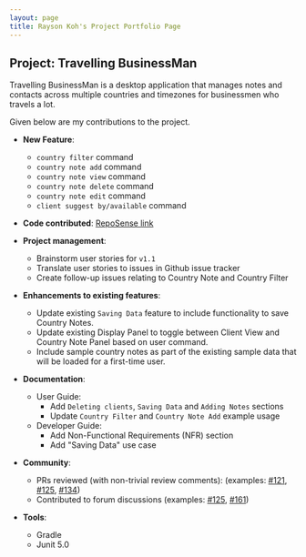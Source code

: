 ```yaml
---
layout: page
title: Rayson Koh's Project Portfolio Page
---
```


## Project: Travelling BusinessMan

Travelling BusinessMan is a desktop application that manages notes and contacts across multiple
countries and timezones for businessmen who travels a lot.

Given below are my contributions to the project.

* **New Feature**:
  * `country filter` command
  * `country note add` command
  * `country note view` command
  * `country note delete` command
  * `country note edit` command
  * `client suggest by/available` command

* **Code contributed**: [RepoSense link](https://nus-cs2103-ay2021s1.github.io/tp-dashboard/#breakdown=true&search=raysonkoh)

* **Project management**:
  * Brainstorm user stories for `v1.1`
  * Translate user stories to issues in Github issue tracker
  * Create follow-up issues relating to Country Note and Country Filter

* **Enhancements to existing features**:
  * Update existing `Saving Data` feature to include functionality to save Country Notes.
  * Update existing Display Panel to toggle between Client View and Country Note Panel based on user command.
  * Include sample country notes as part of the existing sample data that will be loaded for a first-time user. 

* **Documentation**:
  * User Guide:
    * Add `Deleting clients`, `Saving Data` and `Adding Notes` sections
    * Update `Country Filter` and `Country Note Add` example usage
  * Developer Guide:
    * Add Non-Functional Requirements (NFR) section
    * Add "Saving Data" use case
* **Community**:
  * PRs reviewed (with non-trivial review comments): (examples: [\#121](https://github.com/AY2021S1-CS2103T-F11-4/tp/pull/121), [\#125](https://github.com/AY2021S1-CS2103T-F11-4/tp/pull/125), [\#134](https://github.com/AY2021S1-CS2103T-F11-4/tp/pull/134))
  * Contributed to forum discussions (examples: [\#125](https://github.com/nus-cs2103-AY2021S1/forum/issues/125), [\#161](https://github.com/nus-cs2103-AY2021S1/forum/issues/161))

* **Tools**:
  * Gradle
  * Junit 5.0
